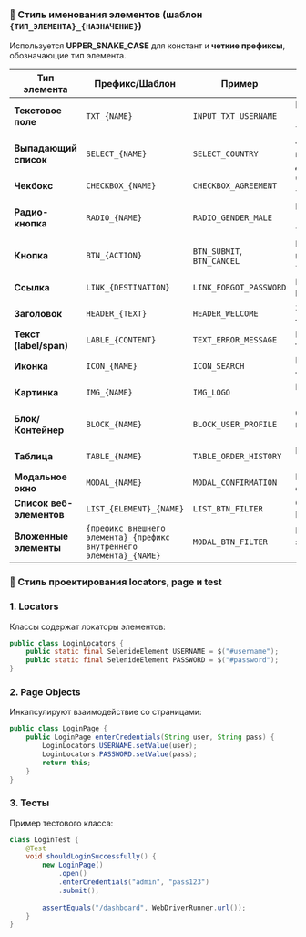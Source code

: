 
### **📌 Стиль именования элементов (шаблон `{ТИП_ЭЛЕМЕНТА}_{НАЗНАЧЕНИЕ}`)**  
Используется **UPPER_SNAKE_CASE** для констант и **четкие префиксы**, обозначающие тип элемента.  

| **Тип элемента**         | **Префикс/Шаблон**                                                  | **Пример**                 | **Описание**                                    |
|--------------------------|---------------------------------------------------------------------|----------------------------|-------------------------------------------------|
| **Текстовое поле**       | `TXT_{NAME}`                                                        | `INPUT_TXT_USERNAME`       | Поле ввода текста (`<input type="text">`)       |
| **Выпадающий список**    | `SELECT_{NAME}`                                                     | `SELECT_COUNTRY`           | `<select>` или кастомный дропдаун               |
| **Чекбокс**              | `CHECKBOX_{NAME}`                                                   | `CHECKBOX_AGREEMENT`       | Чекбокс (`<input type="checkbox">`)             |
| **Радио-кнопка**         | `RADIO_{NAME}`                                                      | `RADIO_GENDER_MALE`        | Радиокнопка (`<input type="radio">`)            |
| **Кнопка**               | `BTN_{ACTION}`                                                      | `BTN_SUBMIT`, `BTN_CANCEL` | Кнопка (`<button>` или `<input type="button">`) |
| **Ссылка**               | `LINK_{DESTINATION}`                                                | `LINK_FORGOT_PASSWORD`     | Гиперссылка (`<a href="">`)                     |
| **Заголовок**            | `HEADER_{TEXT}`                                                     | `HEADER_WELCOME`           | Заголовок (`<h1>`, `<h2>`, etc.)                |
| **Текст (label/span)**   | `LABLE_{CONTENT}`                                                   | `TEXT_ERROR_MESSAGE`       | Произвольный текст на странице                  |
| **Иконка**               | `ICON_{NAME}`                                                       | `ICON_SEARCH`              | Иконка (обычно `<svg>` или `<i>`)               |
| **Картинка**             | `IMG_{NAME}`                                                        | `IMG_LOGO`                 | Изображение (`<img>`)                           |
| **Блок/Контейнер**       | `BLOCK_{NAME}`                                                      | `BLOCK_USER_PROFILE`       | Обертка для группы элементов (`<div>`)          |
| **Таблица**              | `TABLE_{NAME}`                                                      | `TABLE_ORDER_HISTORY`      | HTML-таблица (`<table>`)                        |
| **Модальное окно**       | `MODAL_{NAME}`                                                      | `MODAL_CONFIRMATION`       | Попап/диалоговое окно                           |
| **Список веб-элементов** | `LIST_{ELEMENT}_{NAME}`                                             | `LIST_BTN_FILTER`          | Объект ElementsCollection                       |
| **Вложенные элементы**   | `{префикс внешнего элемента}_{префикс внутреннего элемента}_{NAME}` | `MODAL_BTN_FILTER`         | Вложенный элемент (`//modal//button[]`)         |

### **📌 Стиль проектирования locators, page и test**
### 1. Locators
Классы содержат локаторы элементов:
```java
public class LoginLocators {
    public static final SelenideElement USERNAME = $("#username");
    public static final SelenideElement PASSWORD = $("#password");
}
```

### 2. Page Objects
Инкапсулируют взаимодействие со страницами:
```java
public class LoginPage {
    public LoginPage enterCredentials(String user, String pass) {
        LoginLocators.USERNAME.setValue(user);
        LoginLocators.PASSWORD.setValue(pass);
        return this;
    }
}
```

### 3. Тесты
Пример тестового класса:
```java
class LoginTest {
    @Test
    void shouldLoginSuccessfully() {
        new LoginPage()
            .open()
            .enterCredentials("admin", "pass123")
            .submit();
        
        assertEquals("/dashboard", WebDriverRunner.url());
    }
}
```